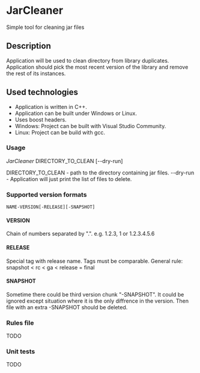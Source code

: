 # JarCleaner
Simple tool for cleaning jar files

## Description
Application will be used to clean directory from library duplicates. Application should pick the most recent version of the library and remove the rest of its instances.

## Used technologies
- Application is written in C++.
- Application can be built under Windows or Linux.
- Uses boost headers.
- Windows: Project can be built with Visual Studio Community.
- Linux: Project can be build with gcc.

### Usage
_JarCleaner_ DIRECTORY_TO_CLEAN [--dry-run]

DIRECTORY_TO_CLEAN - path to the directory containing jar files.
--dry-run - Application will just print the list of files to delete.

### Supported version formats
```
NAME-VERSION[-RELEASE][-SNAPSHOT]
```

#### VERSION
Chain of numbers separated by ".". e.g. 1.2.3, 1 or 1.2.3.4.5.6

#### RELEASE
Special tag with release name. Tags must be comparable.
General rule:
snapshot < rc < ga < release = final

#### SNAPSHOT
Sometime there could be third version chunk "-SNAPSHOT". It could be ignored except situation where it is the only diffrence in the version. Then file with an extra -SNAPSHOT should be deleted.

### Rules file
TODO

### Unit tests
TODO
